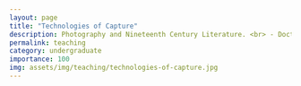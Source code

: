 ```yaml
---
layout: page
title: "Technologies of Capture"
description: Photography and Nineteenth Century Literature. <br> - Doctoral Tutor (Sep 2021)
permalink: teaching
category: undergraduate
importance: 100
img: assets/img/teaching/technologies-of-capture.jpg
---
```

